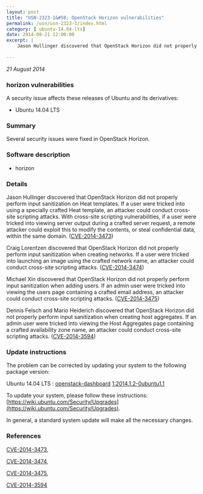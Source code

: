 ```yaml
---
layout: post
title: "USN-2323-1&#58; OpenStack Horizon vulnerabilities"
permalink: /usn/usn-2323-1/index.html
category: [ ubuntu-14.04-lts]
date: 2014-08-21 12:00:00
excerpt: |
    Jason Hullinger discovered that OpenStack Horizon did not properly perform input sanitization on Heat templates. If a user were tricked into using a specially crafted Heat template, an attacker could conduct cross-site scripting attacks. With cross-site scripting vulnerabilities, if a user were tricked into viewing server output during a crafted server request, a remote attacker could exploit this to modify the contents, or steal confidential data, within the same domain. ([CVE-2014-3473](http://people.ubuntu.com/~ubuntu-security/cve/CVE-2014-3473))
    
--- 
```

 
 

*21 August 2014*

### horizon vulnerabilities

A security issue affects these releases of Ubuntu and its derivatives:

* Ubuntu 14.04 LTS

### Summary

Several security issues were fixed in OpenStack Horizon. 

### Software description

* horizon 

### Details

Jason Hullinger discovered that OpenStack Horizon did not properly perform input sanitization on Heat templates. If a user were tricked into using a specially crafted Heat template, an attacker could conduct cross-site scripting attacks. With cross-site scripting vulnerabilities, if a user were tricked into viewing server output during a crafted server request, a remote attacker could exploit this to modify the contents, or steal confidential data, within the same domain. ([CVE-2014-3473](http://people.ubuntu.com/~ubuntu-security/cve/CVE-2014-3473))

Craig Lorentzen discovered that OpenStack Horizon did not properly perform input sanitization when creating networks. If a user were tricked into launching an image using the crafted network name, an attacker could conduct cross-site scripting attacks. ([CVE-2014-3474](http://people.ubuntu.com/~ubuntu-security/cve/CVE-2014-3474))

Michael Xin discovered that OpenStack Horizon did not properly perform input sanitization when adding users. If an admin user were tricked into viewing the users page containing a crafted email address, an attacker could conduct cross-site scripting attacks. ([CVE-2014-3475](http://people.ubuntu.com/~ubuntu-security/cve/CVE-2014-3475))

Dennis Felsch and Mario Heiderich discovered that OpenStack Horizon did not properly perform input sanitization when creating host aggregates. If an admin user were tricked into viewing the Host Aggregates page containing a crafted availability zone name, an attacker could conduct cross-site scripting attacks. ([CVE-2014-3594](http://people.ubuntu.com/~ubuntu-security/cve/CVE-2014-3594)) 

### Update instructions

The problem can be corrected by updating your system to the following package version:

Ubuntu 14.04 LTS
 : [openstack-dashboard](https://launchpad.net/ubuntu/+source/horizon) <span> [1:2014.1.2-0ubuntu1.1](https://launchpad.net/ubuntu/+source/horizon/1:2014.1.2-0ubuntu1.1) </span> 

To update your system, please follow these instructions: [https://wiki.ubuntu.com/Security/Upgrades](https://wiki.ubuntu.com/Security/Upgrades).

In general, a standard system update will make all the necessary changes. 

### References

 
 [CVE-2014-3473](http://people.ubuntu.com/~ubuntu-security/cve/CVE-2014-3473), 

 [CVE-2014-3474](http://people.ubuntu.com/~ubuntu-security/cve/CVE-2014-3474), 

 [CVE-2014-3475](http://people.ubuntu.com/~ubuntu-security/cve/CVE-2014-3475), 

 [CVE-2014-3594](http://people.ubuntu.com/~ubuntu-security/cve/CVE-2014-3594)
 

